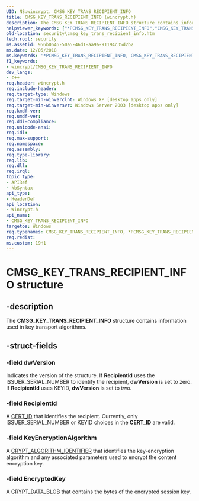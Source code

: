 ```yaml
---
UID: NS:wincrypt._CMSG_KEY_TRANS_RECIPIENT_INFO
title: CMSG_KEY_TRANS_RECIPIENT_INFO (wincrypt.h)
description: The CMSG_KEY_TRANS_RECIPIENT_INFO structure contains information used in key transport algorithms.
helpviewer_keywords: ["*PCMSG_KEY_TRANS_RECIPIENT_INFO","CMSG_KEY_TRANS_RECIPIENT_INFO","CMSG_KEY_TRANS_RECIPIENT_INFO structure [Security]","PCMSG_KEY_TRANS_RECIPIENT_INFO","PCMSG_KEY_TRANS_RECIPIENT_INFO structure pointer [Security]","_crypto2_cmsg_key_trans_recipient_info","security.cmsg_key_trans_recipient_info","wincrypt/CMSG_KEY_TRANS_RECIPIENT_INFO","wincrypt/PCMSG_KEY_TRANS_RECIPIENT_INFO"]
old-location: security\cmsg_key_trans_recipient_info.htm
tech.root: security
ms.assetid: 956b0646-50a5-46d1-aa9a-91194c35d2b2
ms.date: 12/05/2018
ms.keywords: '*PCMSG_KEY_TRANS_RECIPIENT_INFO, CMSG_KEY_TRANS_RECIPIENT_INFO, CMSG_KEY_TRANS_RECIPIENT_INFO structure [Security], PCMSG_KEY_TRANS_RECIPIENT_INFO, PCMSG_KEY_TRANS_RECIPIENT_INFO structure pointer [Security], _crypto2_cmsg_key_trans_recipient_info, security.cmsg_key_trans_recipient_info, wincrypt/CMSG_KEY_TRANS_RECIPIENT_INFO, wincrypt/PCMSG_KEY_TRANS_RECIPIENT_INFO'
f1_keywords:
- wincrypt/CMSG_KEY_TRANS_RECIPIENT_INFO
dev_langs:
- c++
req.header: wincrypt.h
req.include-header: 
req.target-type: Windows
req.target-min-winverclnt: Windows XP [desktop apps only]
req.target-min-winversvr: Windows Server 2003 [desktop apps only]
req.kmdf-ver: 
req.umdf-ver: 
req.ddi-compliance: 
req.unicode-ansi: 
req.idl: 
req.max-support: 
req.namespace: 
req.assembly: 
req.type-library: 
req.lib: 
req.dll: 
req.irql: 
topic_type:
- APIRef
- kbSyntax
api_type:
- HeaderDef
api_location:
- Wincrypt.h
api_name:
- CMSG_KEY_TRANS_RECIPIENT_INFO
targetos: Windows
req.typenames: CMSG_KEY_TRANS_RECIPIENT_INFO, *PCMSG_KEY_TRANS_RECIPIENT_INFO
req.redist: 
ms.custom: 19H1
---
```


# CMSG_KEY_TRANS_RECIPIENT_INFO structure


## -description


The <b>CMSG_KEY_TRANS_RECIPIENT_INFO</b> structure contains information used in key transport algorithms.


## -struct-fields




### -field dwVersion

Indicates the version of the structure. If <b>RecipientId</b> uses the ISSUER_SERIAL_NUMBER to identify the recipient, <b>dwVersion</b> is set to zero. If <b>RecipientId</b> uses KEYID, <b>dwVersion</b> is set to two.


### -field RecipientId

A <a href="https://docs.microsoft.com/windows/desktop/api/wincrypt/ns-wincrypt-cert_id">CERT_ID</a> that identifies the recipient. Currently, only ISSUER_SERIAL_NUMBER or KEYID choices in the <b>CERT_ID</b> are valid.


### -field KeyEncryptionAlgorithm

A 
						<a href="https://docs.microsoft.com/windows/desktop/api/wincrypt/ns-wincrypt-crypt_algorithm_identifier">CRYPT_ALGORITHM_IDENTIFIER</a> that identifies the key-encryption algorithm and any associated parameters used to encrypt the content encryption key.


### -field EncryptedKey

A <a href="https://docs.microsoft.com/previous-versions/windows/desktop/legacy/aa381414(v=vs.85)">CRYPT_DATA_BLOB</a> that contains the bytes of the encrypted session key.

